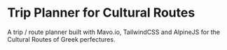 # Trip Planner for Cultural Routes

A trip / route planner built with Mavo.io, TailwindCSS and AlpineJS for the Cultural Routes of Greek perfectures.